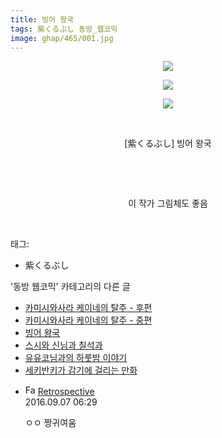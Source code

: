 ```yaml
---
title: 빙어 왕국
tags: 紫くるぶし 동방_웹코믹
image: ghap/465/001.jpg
---
```

<div class="article">
<p style="text-align: center; clear: none; float: none;"><img src="{{ site.nasurl }}/ghap/465/001.jpg"/></p>
<p style="text-align: center; clear: none; float: none;"><img src="{{ site.nasurl }}/ghap/465/002.jpg"/></p>
<p style="text-align: center; clear: none; float: none;"><img src="{{ site.nasurl }}/ghap/465/003.jpg"/></p>
<p style="text-align: center; clear: none; float: none;"><br/></p>
<p style="text-align: center; clear: none; float: none;">[紫くるぶし] 빙어 왕국</p>
<p style="text-align: center; clear: none; float: none;"><br/></p>
<p style="text-align: center; clear: none; float: none;"><br/></p>
<p style="text-align: center; clear: none; float: none;">이 작가 그림체도 좋음</p>
<p><br/></p>
</div><div class="tagTrail">
<p>태그: </p>
<ul>
<li>紫くるぶし</li>
</ul>
</div><div class="another">
<p>'동방 웹코믹' 카테고리의 다른 글</p>
<ul>
<li><a href="/2016-06-23-ghap_515">카미시와사라 케이네의 탈주 - 후편</a></li>
<li><a href="/2016-06-21-ghap_473">카미시와사라 케이네의 탈주 - 중편</a></li>
<li><a href="/2016-06-21-ghap_465">빙어 왕국</a></li>
<li><a href="/2016-06-21-ghap_461">스시와 신님과 칠석과</a></li>
<li><a href="/2016-06-21-ghap_445">유유코님과의 하룻밤 이야기</a></li>
<li><a href="/2016-06-21-ghap_431">세키반키가 감기에 걸리는 만화</a></li>
</ul>
</div><div class="cb_module cb_fluid">
<div class="cb_wrt cb_profile">
<div class="comment">
<ul>
<li class="cb_thumb_off" id="comment14800121">
<div class="cb_comment_area">
<div class="cb_info_area">
<div class="cb_section">
<span class="cb_nick_name"><img alt="Favicon of http://retropective53.tistory.com" height="16" onerror="this.onerror=null;this.parentNode.removeChild(this)" src="http://retropective53.tistory.com/favicon.ico" width="16"/> <a href="http://retropective53.tistory.com" onclick="return openLinkInNewWindow(this)">Retrospective</a></span>
</div>
<div class="cb_section">
<span class="cb_date">2016.09.07 06:29 </span>
</div>
</div>
<div class="cb_dsc_comment">
<p class="cb_dsc">
											ㅇㅇ 짱귀여움
										</p>
</div>
</div></li>
</ul>
</div>
</div><!-- commentList close -->
</div>